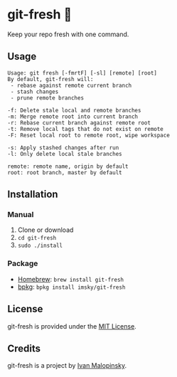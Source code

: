 # git-fresh :lemon: 

Keep your repo fresh with one command.

## Usage

```
Usage: git fresh [-fmrtF] [-sl] [remote] [root]
By default, git-fresh will:
 - rebase against remote current branch 
 - stash changes
 - prune remote branches

-f: Delete stale local and remote branches
-m: Merge remote root into current branch
-r: Rebase current branch against remote root
-t: Remove local tags that do not exist on remote
-F: Reset local root to remote root, wipe workspace

-s: Apply stashed changes after run
-l: Only delete local stale branches

remote: remote name, origin by default
root: root branch, master by default
```

## Installation

### Manual

1. Clone or download
2. `cd git-fresh`
3. `sudo ./install`

### Package

* [Homebrew](http://brew.sh/): `brew install git-fresh`
* [bpkg](http://www.bpkg.io/): `bpkg install imsky/git-fresh`

## License

git-fresh is provided under the [MIT License](http://opensource.org/licenses/MIT).

## Credits

git-fresh is a project by [Ivan Malopinsky](http://imsky.co).
